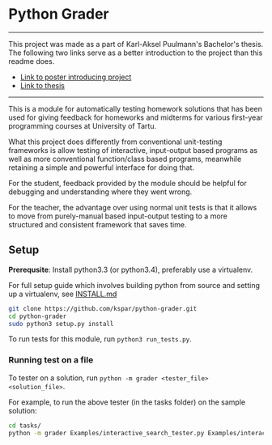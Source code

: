 Python Grader
=============

---------------
This project was made as a part of Karl-Aksel Puulmann's Bachelor's thesis. The following two links serve as a better introduction to the project than this readme does.

* [Link to poster introducing project](http://macobo.github.io/python-grader/poster.pdf)
* [Link to thesis](http://macobo.github.io/python-grader/thesis.pdf)

-------

This is a module for automatically testing homework solutions that has been used for giving feedback for homeworks and midterms for various first-year programming courses at University of Tartu.

What this project does differently from conventional unit-testing frameworks is allow testing of interactive, input-output based programs as well as more conventional function/class based programs, meanwhile retaining a simple and powerful interface for doing that.

For the student, feedback provided by the module should be helpful for debugging and understanding where they went wrong.

For the teacher, the advantage over using normal unit tests is that it allows to move from purely-manual based input-output testing to a more structured and consistent framework that saves time.

## Setup

**Prerequsite**: Install python3.3 (or python3.4), preferably use a virtualenv.

For full setup guide which involves building python from source and setting up a virtualenv, 
see [INSTALL.md](INSTALL.md)

```bash
git clone https://github.com/kspar/python-grader.git
cd python-grader
sudo python3 setup.py install
```

To run tests for this module, run `python3 run_tests.py`.


### Running test on a file
To tester on a solution, run `python -m grader <tester_file> <solution_file>`.

For example, to run the above tester (in the tasks folder) on the sample solution:
```bash
cd tasks/
python -m grader Examples/interactive_search_tester.py Examples/interactive_search_solution.py
```
